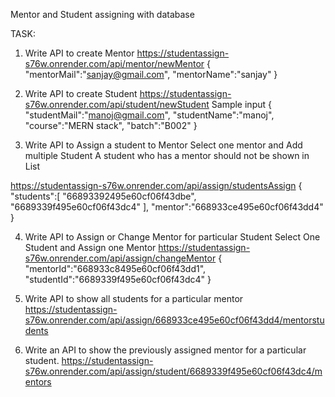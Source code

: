 Mentor and Student assigning with database﻿

TASK:
1. Write API to create Mentor
https://studentassign-s76w.onrender.com/api/mentor/newMentor
{
    "mentorMail":"sanjay@gmail.com",
    "mentorName":"sanjay"
}


2. Write API to create Student
https://studentassign-s76w.onrender.com/api/student/newStudent
Sample input
{
    "studentMail":"manoj@gmail.com",
    "studentName":"manoj",
    "course":"MERN stack",
    "batch":"B002"
}


3. Write API to Assign a student to Mentor
Select one mentor and Add multiple Student
A student who has a mentor should not be shown in List

https://studentassign-s76w.onrender.com/api/assign/studentsAssign
{
    "students":[
        "66893392495e60cf06f43dbe",
        "6689339f495e60cf06f43dc4"
    ],
    "mentor":"668933ce495e60cf06f43dd4"
}


4. Write API to Assign or Change Mentor for particular Student
Select One Student and Assign one Mentor
https://studentassign-s76w.onrender.com/api/assign/changeMentor
{
    "mentorId":"668933c8495e60cf06f43dd1",
    "studentId":"6689339f495e60cf06f43dc4"
}

5. Write API to show all students for a particular mentor
https://studentassign-s76w.onrender.com/api/assign/668933ce495e60cf06f43dd4/mentorstudents

6. Write an API to show the previously assigned mentor for a particular student.
https://studentassign-s76w.onrender.com/api/assign/student/6689339f495e60cf06f43dc4/mentors
